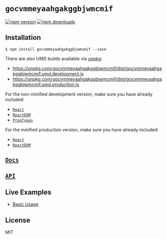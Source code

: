 # `gocvmmeyaahgakggbjwmcmif`

[![npm version](https://img.shields.io/npm/v/gocvmmeyaahgakggbjwmcmif.svg?style=flat-square)](https://www.npmjs.com/package/gocvmmeyaahgakggbjwmcmif)
[![npm downloads](https://img.shields.io/npm/dm/gocvmmeyaahgakggbjwmcmif.svg?style=flat-square)](https://www.npmjs.com/package/gocvmmeyaahgakggbjwmcmif)

>

## Installation

```
$ npm install gocvmmeyaahgakggbjwmcmif --save
```

There are also UMD builds available via [unpkg](https://unpkg.com/):

- https://unpkg.com/gocvmmeyaahgakggbjwmcmif/dist/gocvmmeyaahgakggbjwmcmif.umd.development.js
- https://unpkg.com/gocvmmeyaahgakggbjwmcmif/dist/gocvmmeyaahgakggbjwmcmif.umd.production.js

For the non-minified development version, make sure you have already included:

- [`React`](https://unpkg.com/react/umd/react.development.js)
- [`ReactDOM`](https://unpkg.com/react-dom/umd/react-dom.development.js)
- [`PropTypes`](https://unpkg.com/prop-types/prop-types.js)

For the minified production version, make sure you have already included:

- [`React`](https://unpkg.com/react/umd/react.production.min.js)
- [`ReactDOM`](https://unpkg.com/react-dom/umd/react-dom.production.min.js)

## [`Docs`](https://xrdnwftmsmirdshgpfoyocjh.github.io/gocvmmeyaahgakggbjwmcmif/docs)

## [`API`](https://xrdnwftmsmirdshgpfoyocjh.github.io/gocvmmeyaahgakggbjwmcmif/docs/api)

## Live Examples

- [Basic Usage](https://github.com/xrdnwftmsmirdshgpfoyocjh/gocvmmeyaahgakggbjwmcmif/tree/master/examples/basic-usage)

## License

MIT
